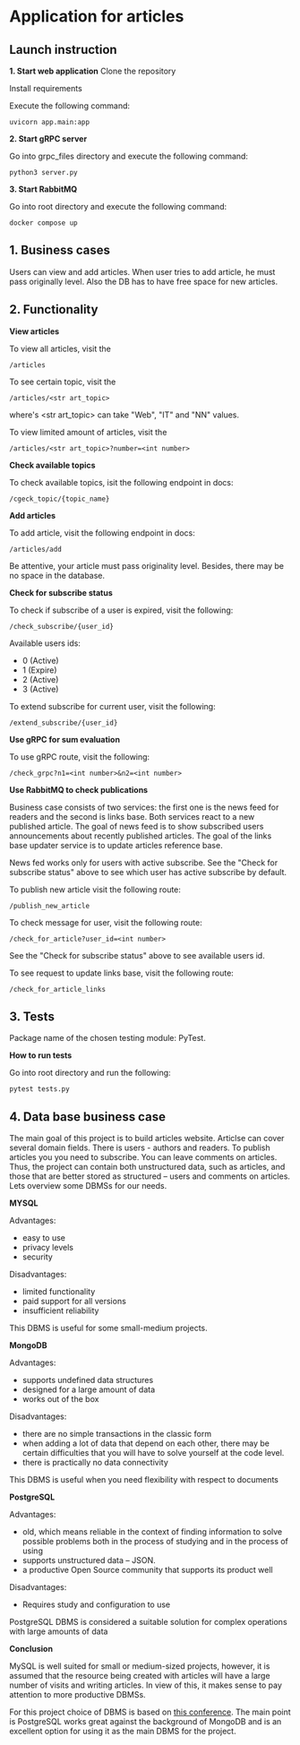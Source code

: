 # Application for articles

## Launch instruction

**1. Start web application**
Clone the repository

Install requirements

Execute the following command:

    uvicorn app.main:app

**2. Start gRPC server**

Go into grpc_files directory and execute the following command:

    python3 server.py

**3. Start RabbitMQ**

Go into root directory and execute the following command:

    docker compose up

## 1. Business cases

Users can view and add articles. When user tries to add article, he must pass originally level. Also the DB has to have free space for new articles.

## 2. Functionality

**View articles**

To view all articles, visit the

    /articles

To see certain topic, visit the

    /articles/<str art_topic>

where's \<str art_topic\> can take "Web", "IT" and "NN" values.

To view limited amount of articles, visit the

    /articles/<str art_topic>?number=<int number>

**Check available topics**

To check available topics, isit the following endpoint in docs:

    /cgeck_topic/{topic_name}

**Add articles**

To add article, visit the following endpoint in docs:

    /articles/add

Be attentive, your article must pass originality level. Besides, there may be no space in the database.

**Check for subscribe status**

To check if subscribe of a user is expired, visit the following:

    /check_subscribe/{user_id}

Available users ids:
* 0  (Active)
* 1  (Expire)
* 2  (Active)
* 3  (Active)

To extend subscribe for current user, visit the following:

    /extend_subscribe/{user_id}

**Use gRPC for sum evaluation**

To use gRPC route, visit the following:

    /check_grpc?n1=<int number>&n2=<int number>

**Use RabbitMQ to check publications**

Business case consists of two services: the first one is the news feed for readers and the second is links base. Both services react to a new published article. The goal of news feed is to show subscribed users announcements about recently published articles. The goal of the links base updater service is to update articles reference base.

News fed works only for users with active subscribe. See the "Check for subscribe status" above to see which user has active subscribe by default.

To publish new article visit the following route:

    /publish_new_article

To check message for user, visit the following route:

    /check_for_article?user_id=<int number>

See the "Check for subscribe status" above to see available users id.

To see request to update links base, visit the following route:

    /check_for_article_links

## 3. Tests

Package name of the chosen testing module: PyTest.

**How to run tests**

Go into root directory and run the following:

    pytest tests.py


## 4. Data base business case

The main goal of this project is to build articles website. Articlse can cover several domain fields. There is users - authors and readers. To publish articles you you need to subscribe. You can leave comments on articles. Thus, the project can contain both unstructured data, such as articles, and those that are better stored as structured – users and comments on articles. Lets overview some DBMSs for our needs.

**MYSQL**

Advantages:

* easy to use
* privacy levels
* security

Disadvantages:

* limited functionality
* paid support for all versions
* insufficient reliability

This DBMS is useful for some small-medium projects.

**MongoDB**

Advantages:

* supports undefined data structures
* designed for a large amount of data
* works out of the box

Disadvantages:

* there are no simple transactions in the classic form
* when adding a lot of data that depend on each other, there may be certain difficulties that you will have to solve yourself at the code level.
* there is practically no data connectivity

This DBMS is useful when you need flexibility with respect to documents

**PostgreSQL**

Advantages:

* old, which means reliable in the context of finding information to solve possible problems both in the process of studying and in the process of using
* supports unstructured data – JSON.
* a productive Open Source community that supports its product well

Disadvantages:

* Requires study and configuration to use

PostgreSQL DBMS is considered a suitable solution for complex operations with large amounts of data

**Conclusion**

MySQL is well suited for small or medium-sized projects, however, it is assumed that the resource being created with articles will have a large number of visits and writing articles. In view of this, it makes sense to pay attention to more productive DBMSs.

For this project choice of DBMS is based on [this conference](https://www.youtube.com/watch?v=SNzOZKvFZ68). The main point is PostgreSQL works great against the background of MongoDB and is an excellent option for using it as the main DBMS for the project.
